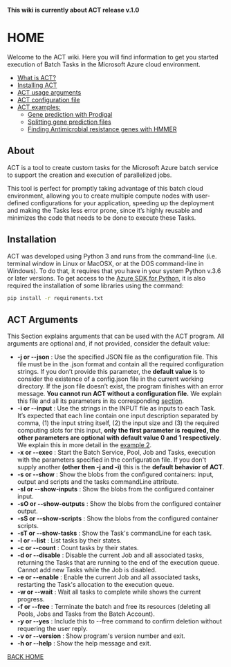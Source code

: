 **This wiki is currently about ACT release v.1.0**

# HOME

Welcome to the ACT wiki. Here you will find information to get you started execution
of Batch Tasks in the Microsoft Azure cloud environment.

* [What is ACT?](#about)
* [Installing ACT](#installation)
* [ACT usage arguments](#act_arguments)
* [ACT configuration file](https://github.com/MeirellesLab/AzureCustomTasks/tree/main/wiki/configuration.md)
* [ACT examples:](https://github.com/MeirellesLab/AzureCustomTasks/tree/main/wiki/examples.md)
  * [Gene prediction with Prodigal](https://github.com/MeirellesLab/AzureCustomTasks/tree/main/wiki/examples.md#1-prodigal)
  * [Splitting gene prediction files](https://github.com/MeirellesLab/AzureCustomTasks/tree/main/wiki/examples.md#2-split_files)
  * [Finding Antimicrobial resistance genes with HMMER](https://github.com/MeirellesLab/AzureCustomTasks/tree/main/wiki/examples.md#3-hmmer)


## About

ACT is a tool to create custom tasks for the Microsoft Azure batch service to support the creation and execution of parallelized jobs.

This tool is perfect for promptly taking advantage of this batch cloud environment, allowing you to create multiple compute nodes with user-defined configurations for your application, speeding up the deployment and making the Tasks less error prone, since it’s highly reusable and minimizes the code that needs to be done to execute these Tasks.


## Installation

ACT was developed using Python 3 and runs from the command-line (i.e. terminal window in Linux or MacOSX, or at the DOS command-line in Windows). To do that, it requires that you have in your system Python v.3.6 or later versions. To get access to the [Azure SDK for Python](https://github.com/Azure/azure-sdk-for-python), it is also required the installation of some libraries using the command:

```bash
pip install -r requirements.txt
```

## ACT Arguments

This Section explains arguments that can be used with the ACT program. All arguments are optional and, if not provided, consider the default value:

- **-j or --json** : Use the specified JSON file as the configuration file. This file must be in the .json format and contain all the required configuration strings. If you don’t provide this parameter, the **default value** is to consider the existence of a config.json file in the current working directory. If the json file doesn’t exist, the program finishes with an error message. **You cannot run ACT without a configuration file.** We explain this file and all its parameters in its corresponding [section](https://github.com/MeirellesLab/AzureCustomTasks/blob/main/wiki/configuration.md).
- **-i or --input** : Use the strings in the INPUT file as inputs to each Task. It’s expected that each line contain one input description separated by comma, (1) the input string itself, (2) the input size and (3) the required computing slots for this input, **only the first parameter is required, the other parameters are optional with default value 0 and 1 respectively**. We explain this in more detail in the [example 2](https://github.com/MeirellesLab/AzureCustomTasks/blob/main/wiki/examples.md#2-splitting-files).
- **-x or --exec** : Start the Batch Service, Pool, Job and Tasks, execution with the parameters specified in the configuration file. If you don't supply another **(other then -j and -i)** this is the **default behavior of ACT**.
- **-s or --show** : Show the blobs from the configured containers: input, output and scripts and the tasks commandLine attribute.
- **-sI or --show-inputs** : Show the blobs from the configured container input.
- **-sO or --show-outputs** : Show the blobs from the configured container output.
- **-sS or --show-scripts** : Show the blobs from the configured container scripts.
- **-sT or --show-tasks** : Show the Task's commandLine for each task.
- **-l or --list** : List tasks by their states.
- **-c or --count** : Count tasks by their states.
- **-d or --disable** : Disable the current Job and all associated tasks, returning the Tasks that are running to the end of the execution queue. Cannot add new Tasks while the Job is disabled.
- **-e or --enable** : Enable the current Job and all associated tasks, restarting the Task's allocation to the execution queue.
- **-w or --wait** : Wait all tasks to complete while shows the current progress.
- **-f or --free** : Terminate the batch and free its resources (deleting all Pools, Jobs and Tasks from the Batch Account).
- **-y or --yes** : Include this to --free command to confirm deletion without requering the user reply.
- **-v or --version** : Show program's version number and exit.
- **-h or --help** : Show the help message and exit.


[BACK HOME](#home)
